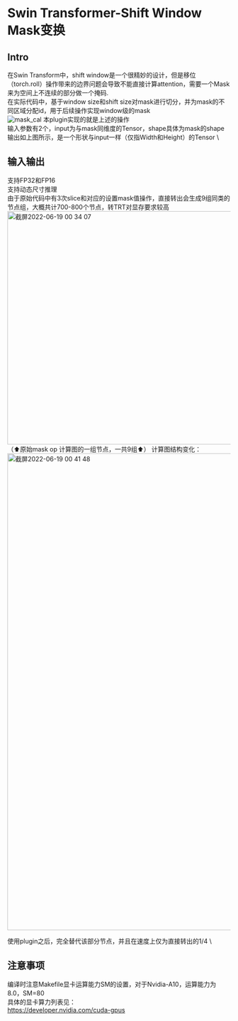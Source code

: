 # Swin Transformer-Shift Window Mask变换
## Intro
在Swin Transform中，shift window是一个很精妙的设计，但是移位（torch.roll）操作带来的边界问题会导致不能直接计算attention，需要一个Mask来为空间上不连续的部分做一个掩码. \
在实际代码中，基于window size和shift size对mask进行切分，并为mask的不同区域分配id，用于后续操作实现window级的mask \
![mask_cal](https://user-images.githubusercontent.com/71363087/174447765-98cbc59e-89b5-475c-a130-e0f89ebe0dc4.jpg)
本plugin实现的就是上述的操作 \
输入参数有2个，input为与mask同维度的Tensor，shape具体为mask的shape \
输出如上图所示，是一个形状与input一样（仅指Width和Height）的Tensor \

## 输入输出
支持FP32和FP16 \
支持动态尺寸推理 \
由于原始代码中有3次slice和对应的设置mask值操作，直接转出会生成9组同类的节点组，大概共计700-800个节点，转TRT对显存要求较高 \
<img width="525" alt="截屏2022-06-19 00 34 07" src="https://user-images.githubusercontent.com/71363087/174448168-ec49e710-148b-4460-b47f-7b4f9f7816cc.png">
（⬆️原始mask op 计算图的一组节点，一共9组⬆️）
计算图结构变化：
<img width="1073" alt="截屏2022-06-19 00 41 48" src="https://user-images.githubusercontent.com/71363087/174448351-9f066b93-9ac3-4f87-b3ee-154aabce3287.png">


使用plugin之后，完全替代该部分节点，并且在速度上仅为直接转出的1/4 \

## 注意事项
编译时注意Makefile显卡运算能力SM的设置，对于Nvidia-A10，运算能力为8.0，SM=80 \
具体的显卡算力列表见：\
https://developer.nvidia.com/cuda-gpus
